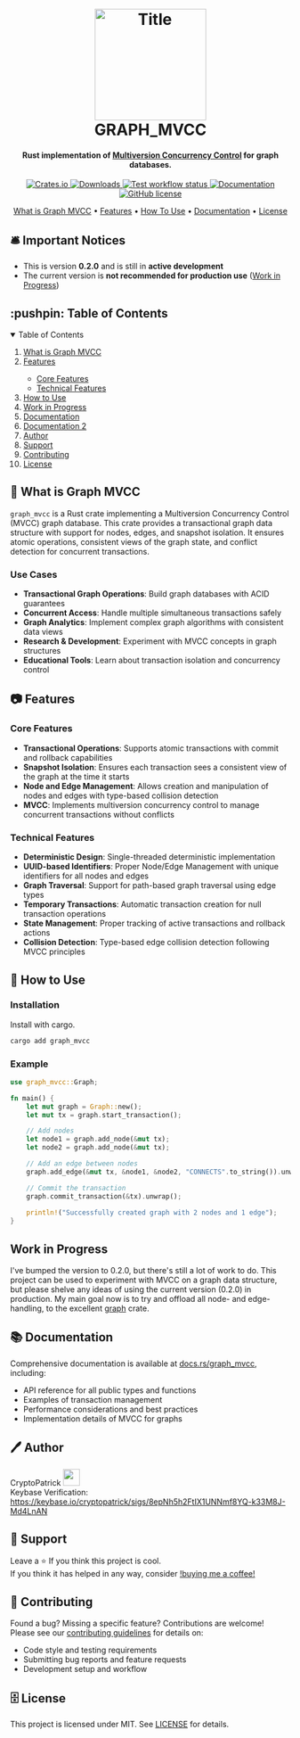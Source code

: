 <h1 align="center">
  <br>
  <a href="https://www.cryptopatrick.com/projects/graph_mvcc">
    <img
      src="https://github.com/cryptopatrick/factory/blob/master/img/100days/graph_mvcc.png" 
      alt="Title" 
      width="200"
    />
  </a>
  <br>
  GRAPH_MVCC
  <br>
</h1>


<h4 align="center">
  Rust implementation of 
  <a href="https://en.wikipedia.org/wiki/Multiversion_concurrency_control" target="_blank">
    Multiversion Concurrency Control</a> for graph databases.</h4>

<p align="center">
  <a href="https://crates.io/crates/graph_mvcc" target="_blank">
    <img src="https://img.shields.io/crates/v/graph_mvcc" alt="Crates.io"/>
  </a>
  <a href="https://crates.io/crates/graph_mvcc" target="_blank">
    <img src="https://img.shields.io/crates/d/graph_mvcc" alt="Downloads"/>
  </a>
  <a href="https://github.com/cryptopatrick/graph_mvcc/actions" target="_blank">
    <img src="https://img.shields.io/github/actions/workflow/status/cryptopatrick/graph_mvcc/rust.yml?branch=main&label=CI&style=flat-square" alt="Test workflow status"/>
  </a>
  <a href="https://docs.rs/graph_mvcc" target="_blank">
    <img src="https://docs.rs/graph_mvcc/badge.svg" alt="Documentation"/>
  </a>
  <a href="LICENSE" target="_blank">
    <img src="https://img.shields.io/crates/l/graph_mvcc?style=flat-square" alt="GitHub license"/>
  </a>
</p>

<p align="center">
  <a href="#what-is-graph-mvcc">What is Graph MVCC</a> •
  <a href="#features">Features</a> •
  <a href="#how-to-use">How To Use</a> •
  <a href="#documentation">Documentation</a> •
  <a href="#license">License</a>
</p>

## 🛎 Important Notices
* This is version **0.2.0** and is still in **active development**
* The current version is **not recommended for production use** ([Work in Progress](#work-in-progress))

<!-- TABLE OF CONTENTS -->
<h2 id="table-of-contents"> :pushpin: Table of Contents</h2>

<details open="open">
  <summary>Table of Contents</summary>
  <ol>
    <li><a href="#what-is-graph-mvcc"> What is Graph MVCC</a></li>
    <li><a href="#features"> Features</a></li>
      <ul>
        <li><a href="#core-features"> Core Features</a></li>
        <li><a href="#technical-features">Technical Features</a></li>
      </ul>
    <li><a href="#how-to-use"> How to Use</a></li>
    <li><a href="#work-in-progress"> Work in Progress</a></li>
    <li><a href="#documentation"> Documentation</a></li>
    <li><a href="#📚-documentation">Documentation 2</a></li>
    <li><a href="#author"> Author</a></li>
    <li><a href="#support"> Support</a>
    <li><a href="#contributing"> Contributing</a></li>
    <li><a href="#license">License</a></li>
    </li>
  </ol>
</details>

## 🤔 What is Graph MVCC

`graph_mvcc` is a Rust crate implementing a Multiversion Concurrency Control (MVCC) graph database. This crate provides a transactional graph data structure with support for nodes, edges, and snapshot isolation. It ensures atomic operations, consistent views of the graph state, and conflict detection for concurrent transactions.

### Use Cases

- **Transactional Graph Operations**: Build graph databases with ACID guarantees
- **Concurrent Access**: Handle multiple simultaneous transactions safely  
- **Graph Analytics**: Implement complex graph algorithms with consistent data views
- **Research & Development**: Experiment with MVCC concepts in graph structures
- **Educational Tools**: Learn about transaction isolation and concurrency control


## 📷 Features

###  Core Features
- **Transactional Operations**: Supports atomic transactions with commit and rollback capabilities
- **Snapshot Isolation**: Ensures each transaction sees a consistent view of the graph at the time it starts
- **Node and Edge Management**: Allows creation and manipulation of nodes and edges with type-based collision detection
- **MVCC**: Implements multiversion concurrency control to manage concurrent transactions without conflicts

###  **Technical Features**
- **Deterministic Design**: Single-threaded deterministic implementation
- **UUID-based Identifiers**: Proper Node/Edge Management with unique identifiers for all nodes and edges
- **Graph Traversal**: Support for path-based graph traversal using edge types
- **Temporary Transactions**: Automatic transaction creation for null transaction operations
- **State Management**: Proper tracking of active transactions and rollback actions
- **Collision Detection**: Type-based edge collision detection following MVCC principles

## 🚙 How to Use

### Installation

Install with cargo.

```bash
cargo add graph_mvcc
```

### Example

```rust
use graph_mvcc::Graph;

fn main() {
    let mut graph = Graph::new();
    let mut tx = graph.start_transaction();

    // Add nodes
    let node1 = graph.add_node(&mut tx);
    let node2 = graph.add_node(&mut tx);

    // Add an edge between nodes
    graph.add_edge(&mut tx, &node1, &node2, "CONNECTS".to_string()).unwrap();

    // Commit the transaction
    graph.commit_transaction(&tx).unwrap();
    
    println!("Successfully created graph with 2 nodes and 1 edge");
}
```

## Work in Progress

I've bumped the version to 0.2.0, but there's still a lot of work to do.
This project can be used to experiment with MVCC on a graph data structure, but
please shelve any ideas of using the current version (0.2.0) in production.
My main goal now is to try and offload all node- and edge-handling, to the excellent
[graph](https://crates.io/crates/graph) crate.

## 📚 Documentation

Comprehensive documentation is available at [docs.rs/graph_mvcc](https://docs.rs/graph_mvcc), including:
- API reference for all public types and functions
- Examples of transaction management
- Performance considerations and best practices
- Implementation details of MVCC for graphs

## 🖊 Author

<span>CryptoPatrick  <a href="https://x.com/cryptopatrick"><img width="30" height="30" src="https://github.com/cryptopatrick/factory/blob/master/img/x.png" /></a>  </span>  
Keybase Verification:  
https://keybase.io/cryptopatrick/sigs/8epNh5h2FtIX1UNNmf8YQ-k33M8J-Md4LnAN

## 🐣 Support
Leave a ⭐ If you think this project is cool.  
If you think it has helped in any way, consider [!buying me a coffee!](https://github.com/cryptopatrick/factory/blob/master/img/bmc-button.png)

## 🤝 Contributing

Found a bug? Missing a specific feature?
Contributions are welcome! Please see our [contributing guidelines](CONTRIBUTING.md) for details on:
- Code style and testing requirements
- Submitting bug reports and feature requests
- Development setup and workflow

## 🗄 License
This project is licensed under MIT. See [LICENSE](LICENSE) for details.